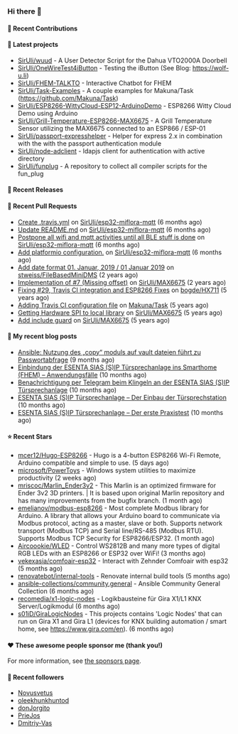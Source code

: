 ### Hi there 👋

#### 👷 Recent Contributions


#### 🌱 Latest projects

- [SirUli/wuud](https://github.com/SirUli/wuud) - A User Detector Script for the Dahua VTO2000A Doorbell
- [SirUli/OneWireTest4iButton](https://github.com/SirUli/OneWireTest4iButton) - Testing the iButton (See Blog: https://wolf-u.li)
- [SirUli/FHEM-TALKTO](https://github.com/SirUli/FHEM-TALKTO) - Interactive Chatbot for FHEM
- [SirUli/Task-Examples](https://github.com/SirUli/Task-Examples) - A couple examples for Makuna/Task (https://github.com/Makuna/Task)
- [SirUli/ESP8266-WittyCloud-ESP12-ArduinoDemo](https://github.com/SirUli/ESP8266-WittyCloud-ESP12-ArduinoDemo) - ESP8266 Witty Cloud Demo using Arduino
- [SirUli/Grill-Temperature-ESP8266-MAX6675](https://github.com/SirUli/Grill-Temperature-ESP8266-MAX6675) - A Grill Temperature Sensor utilizing the MAX6675 connected to an ESP866 / ESP-01
- [SirUli/passport-expresshelper](https://github.com/SirUli/passport-expresshelper) - Helper for express 2.x in combination with the with the passport authentication module
- [SirUli/node-adclient](https://github.com/SirUli/node-adclient) - ldapjs client for authentication with active directory
- [SirUli/funplug](https://github.com/SirUli/funplug) - A repository to collect all compiler scripts for the fun_plug

#### 🔭 Recent Releases


#### 🔨 Recent Pull Requests

- [Create .travis.yml](https://github.com/SirUli/esp32-miflora-mqtt/pull/4) on [SirUli/esp32-miflora-mqtt](https://github.com/SirUli/esp32-miflora-mqtt) (6 months ago)
- [Update README.md](https://github.com/SirUli/esp32-miflora-mqtt/pull/3) on [SirUli/esp32-miflora-mqtt](https://github.com/SirUli/esp32-miflora-mqtt) (6 months ago)
- [Postpone all wifi and mqtt activities until all BLE stuff is done](https://github.com/SirUli/esp32-miflora-mqtt/pull/2) on [SirUli/esp32-miflora-mqtt](https://github.com/SirUli/esp32-miflora-mqtt) (6 months ago)
- [Add platformio configuration.](https://github.com/SirUli/esp32-miflora-mqtt/pull/1) on [SirUli/esp32-miflora-mqtt](https://github.com/SirUli/esp32-miflora-mqtt) (6 months ago)
- [Add date format 01. Januar, 2019 / 01 Januar 2019](https://github.com/stweiss/FileBasedMiniDMS/pull/12) on [stweiss/FileBasedMiniDMS](https://github.com/stweiss/FileBasedMiniDMS) (2 years ago)
- [Implementation of #7 (Missing offset)](https://github.com/SirUli/MAX6675/pull/8) on [SirUli/MAX6675](https://github.com/SirUli/MAX6675) (2 years ago)
- [Fixing #29, Travis CI integration and ESP8266 Fixes](https://github.com/bogde/HX711/pull/40) on [bogde/HX711](https://github.com/bogde/HX711) (5 years ago)
- [Adding Travis CI configuration file](https://github.com/Makuna/Task/pull/14) on [Makuna/Task](https://github.com/Makuna/Task) (5 years ago)
- [Getting Hardware SPI to local library](https://github.com/SirUli/MAX6675/pull/4) on [SirUli/MAX6675](https://github.com/SirUli/MAX6675) (5 years ago)
- [Add include guard](https://github.com/SirUli/MAX6675/pull/3) on [SirUli/MAX6675](https://github.com/SirUli/MAX6675) (5 years ago)

#### 📜 My recent blog posts

- [Ansible: Nutzung des „copy“ moduls auf vault dateien führt zu Passwortabfrage](https://wolf-u.li/6115/ansible-nutzung-des-copy-moduls-auf-vault-dateien-fuehrt-zu-passwortabfrage/) (9 months ago)
- [Einbindung der ESENTA SIAS (S)IP Türsprechanlage ins Smarthome (FHEM) – Anwendungsfälle](https://wolf-u.li/6109/einbindung-der-esenta-sias-sip-tuersprechanlage-ins-smarthome-fhem-anwendungsfaelle/) (10 months ago)
- [Benachrichtigung per Telegram beim Klingeln an der ESENTA SIAS (S)IP Türsprechanlage](https://wolf-u.li/6073/benachrichtigung-per-telegram-beim-klingeln-an-der-esenta-sias-sip-tuersprechanlage/) (10 months ago)
- [ESENTA SIAS (S)IP Türsprechanlage – Der Einbau der Türsprechstation](https://wolf-u.li/6066/esenta-sias-sip-tuersprechanlage-der-einbau-der-tuersprechstation/) (10 months ago)
- [ESENTA SIAS (S)IP Türsprechanlage – Der erste Praxistest](https://wolf-u.li/6055/esenta-sias-sip-tuersprechanlage-der-erste-praxistest/) (10 months ago)

#### ⭐ Recent Stars

- [mcer12/Hugo-ESP8266](https://github.com/mcer12/Hugo-ESP8266) - Hugo is a 4-button ESP8266 Wi-Fi Remote, Arduino compatible and simple to use. (5 days ago)
- [microsoft/PowerToys](https://github.com/microsoft/PowerToys) - Windows system utilities to maximize productivity (2 weeks ago)
- [mriscoc/Marlin_Ender3v2](https://github.com/mriscoc/Marlin_Ender3v2) - This Marlin is an optimized firmware for Ender 3v2 3D printers. | It is based upon original Marlin repository and has many improvements from the bugfix branch. (1 month ago)
- [emelianov/modbus-esp8266](https://github.com/emelianov/modbus-esp8266) - Most complete Modbus library for Arduino. A library that allows your Arduino board to communicate via Modbus protocol, acting as a master, slave or both. Supports network transport (Modbus TCP) and Serial line/RS-485 (Modbus RTU). Supports Modbus TCP Security for ESP8266/ESP32. (1 month ago)
- [Aircoookie/WLED](https://github.com/Aircoookie/WLED) - Control WS2812B and many more types of digital RGB LEDs with an ESP8266 or ESP32 over WiFi! (3 months ago)
- [vekexasia/comfoair-esp32](https://github.com/vekexasia/comfoair-esp32) - Interact with Zehnder Comfoair with esp32 (5 months ago)
- [renovatebot/internal-tools](https://github.com/renovatebot/internal-tools) - Renovate internal build tools (5 months ago)
- [ansible-collections/community.general](https://github.com/ansible-collections/community.general) - Ansible Community General Collection (6 months ago)
- [recomedia/x1-logic-nodes](https://github.com/recomedia/x1-logic-nodes) - Logikbausteine für Gira X1/L1 KNX Server/Logikmodul (6 months ago)
- [s01iD/GiraLogicNodes](https://github.com/s01iD/GiraLogicNodes) - This projects contains &#39;Logic Nodes&#39; that can run on Gira X1 and Gira L1 (devices for KNX building automation / smart home, see https://www.gira.com/en). (6 months ago)

#### ❤️ These awesome people sponsor me (thank you!)


For more information, see [the sponsors page](https://github.com/sponsors/SirUli/).

#### 👯 Recent followers

- [Novusvetus](https://github.com/Novusvetus)
- [oleekhunkhuntod](https://github.com/oleekhunkhuntod)
- [donJorgito](https://github.com/donJorgito)
- [PrieJos](https://github.com/PrieJos)
- [Dmitriy-Vas](https://github.com/Dmitriy-Vas)